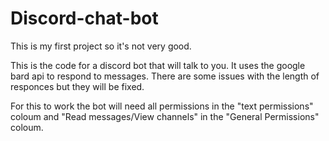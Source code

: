 # Discord-chat-bot

This is my first project so it's not very good. 

This is the code for a discord bot that will talk to you. It uses the google bard api to respond to messages. There are some issues with the length of responces but they will be fixed. 

For this to work the bot will need all permissions in the "text permissions" coloum and "Read messages/View channels" in the "General Permissions" coloum. 
